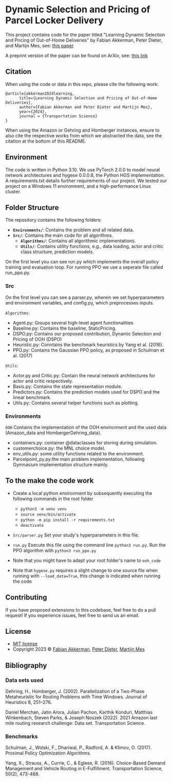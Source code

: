 # Dynamic Selection and Pricing of Parcel Locker Delivery

This project contains code for the paper titled "Learning Dynamic Selection and Pricing of Out-of-Home Deliveries" by Fabian Akkerman, Peter Dieter, and Martijn Mes, see: [this paper](https://doi.org/10.1287/trsc.2023.0434)

A preprint version of the paper can be found on ArXiv, see: [this link](https://arxiv.org/abs/2311.13983)

## Citation

When using the code or data in this repo, please cite the following work:

```
@article{akkerman2024learning,
      title={Learning Dynamic Selection and Pricing of Out-of-Home Deliveries}, 
      author={Fabian Akkerman and Peter Dieter and Martijn Mes},
      year={2024},
      journal = {Transportation Science}
}
```

When using the Amazon or Gehring and Homberger instances, ensure to also cite the respective works from which we abstracted the data, see the citation at the bottom of this README.

## Environment

The code is written in Python 3.10. We use PyTorch 2.0.0 to model neural network architectures and hygese 0.0.0.8, the Python HGS implementation. A requirements.txt details further requirements of our project. We tested our project on a Windows 11 environment, and a high-performance Linux cluster.


## Folder Structure
The repository contains the following folders:

- **`Environments/`**: Contains the problem and all related data.
- **`Src/`**: Contains the main code for all algorithms.
  - **`Algorithms/`**: Contains all algorithmic implementations.
  - **`Utils/`**: Contains utility functions, e.g., data loading, actor and critic class structure, prediction models.


On the first level you can see run.py which implements the overall policy training and evaluation loop. For running PPO we use a seperate file called run_ppo.py.

### Src 

On the first level you can see a parser.py, wherein we set hyperparameters and environment variables, and config.py, which preprocesses inputs.


`Algorithms`: 
* Agent.py: Groups several high-level agent functionalities
* Baseline.py: Contains the baseline, StaticPricing.
* DSPO.py: Contains our proposed contribution, Dynamic Selection and Pricing of OOH (DSPO)
* Heuristic.py: Conntains the benchmark heuristics by Yang et al. (2016).
* PPO.py: Contains the Gaussian PPO policy, as proposed in Schulman et al. (2017)

`Utils`: 
* Actor.py and Critic.py: Contain the neural network architectures for actor and critic respectively.
* Basis.py: Contains the state representation module.
* Predictors.py: Contains the prediction models used for DSPO and the linear benchmark.
* Utils.py: Contains several helper functions such as plotting.

### Environments
`OOH` Contains the implementation of the OOH environment and the used data (Amazon_data and HombergerGehring_data).
* containers.py: container @dataclasses for storing during simulation.
* customerchoice.py: the MNL choice model.
* env_utils.py: some utility functions related to the environment.
* Parcelpoint_py.py:the main problem implementation, following Gymnasium implementation structure mainly.


## To the make the code work

 * Create a local python environment by subsequently executing the following commands in the root folder
	* `python3 -m venv venv`
	* `source venv/bin/activate`
	* `python -m pip install -r requirements.txt`
	* `deactivate`

 * `Src/parser.py` Set your study's hyperparameters in this file.
 
 * `run.py` Execute this file using the command line `python3 run.py`. Run the PPO algorithm with `python3 run_ppo.py`
 
 * Note that you might have to adapt your root folder's name to `ooh_code`
 
 * Note that `hygese.py` requires a slight change to one source file when running with `--load_data=True`, this change is indicated when running the code
 
## Contributing

If you have proposed extensions to this codebase, feel free to do a pull request! If you experience issues, feel free to send us an email.

## License
* [MIT license](https://opensource.org/license/mit/)
* Copyright 2023 © [Fabian Akkerman](https://people.utwente.nl/f.r.akkerman), [Peter Dieter](https://en.wiwi.uni-paderborn.de/dep3/schryen/team/dieter), [Martijn Mes](https://www.utwente.nl/en/bms/iebis/staff/mes/)

## Bibliography

### Data sets used

Gehring, H., Homberger, J. (2002). Parallelization of a Two-Phase Metaheuristic for Routing Problems with Time Windows. Journal of Heuristics 8, 251–276.

Daniel Merchan, Jatin Arora, Julian Pachon, Karthik Konduri, Matthias Winkenbach, Steven Parks, & Joseph Noszek (2022). 2021 Amazon last mile routing research challenge: Data set. Transportation Science.  

### Benchmarks

Schulman, J., Wolski, F., Dhariwal, P., Radford, A. & Klimov, O. (2017). Proximal Policy Optimization Algorithms.

Yang, X., Strauss, A., Currie, C., & Eglese, R. (2016). Choice-Based Demand Management and Vehicle Routing in E-Fulfillment. Transportation Science, 50(2), 473-488.

